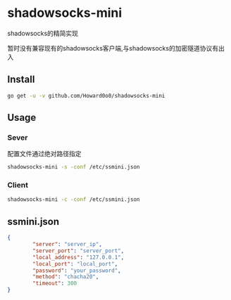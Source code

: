 
# shadowsocks-mini 

shadowsocks的精简实现 

暂时没有兼容现有的shadowsocks客户端,与shadowsocks的加密隧道协议有出入

## Install
```bash
go get -u -v github.com/Howard0o0/shadowsocks-mini
```

## Usage

### Sever 
配置文件通过绝对路径指定 
```bash
shadowsocks-mini -s -conf /etc/ssmini.json
```

### Client 
```bash
shadowsocks-mini -c -conf /etc/ssmini.json
```

## ssmini.json
```json
{
        "server": "server_ip",
        "server_port": "server_port",
        "local_address": "127.0.0.1",
        "local_port": "local_port",
        "password": "your_password",
        "method": "chacha20",
        "timeout": 300
}
```




